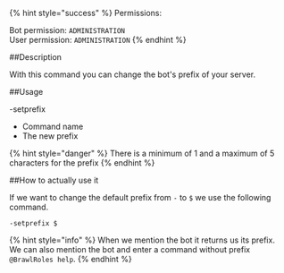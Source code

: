 {% hint style="success" %}
Permissions:

Bot permission: `ADMINISTRATION`<br>User permission: `ADMINISTRATION`
{% endhint %}

##Description

With this command you can change the bot's prefix of your server.

##Usage

-setprefix <prefix>

- Command name
- The new prefix

{% hint style="danger" %}
There is a minimum of 1 and a maximum of 5 characters for the prefix
{% endhint %}

##How to actually use it

If we want to change the default prefix from `-` to `$` we use the following command.

```
-setprefix $
```

{% hint style="info" %}
When we mention the bot it returns us its prefix.<br>We can also mention the bot and enter a command without prefix `@BrawlRoles help`.
{% endhint %}